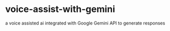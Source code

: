 # voice-assist-with-gemini
a voice assisted ai integrated with Google Gemini API to generate responses
